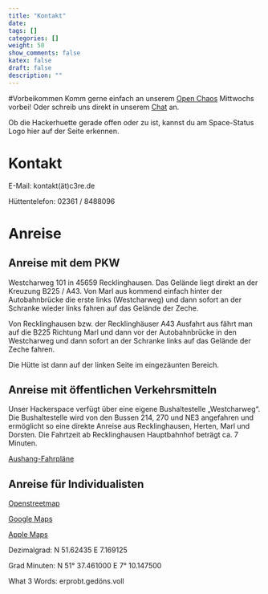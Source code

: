 ```yaml
---
title: "Kontakt"
date:
tags: []
categories: []
weight: 50
show_comments: false
katex: false
draft: false
description: ""
---
```


#Vorbeikommen
Komm gerne einfach an unserem [Open Chaos](https://cloud.c3re.de/apps/calendar/p/RLKKkdjNYgXH8yEz/dayGridMonth/now) Mittwochs vorbei! Oder schreib uns direkt in unserem [Chat](https://matrix.to/#/#hackerhuette:matrix.c3re.de) an.

Ob die Hackerhuette gerade offen oder zu ist, kannst du am Space-Status Logo hier auf der Seite erkennen.

# Kontakt

E-Mail: kontakt(ät)c3re.de

Hüttentelefon: 02361 / 8488096

# Anreise

## Anreise mit dem PKW

Westcharweg 101 in 45659 Recklinghausen. Das Gelände liegt direkt an der Kreuzung B225 / A43.
Von Marl aus kommend einfach hinter der Autobahnbrücke die erste links (Westcharweg) und dann sofort an der Schranke wieder links fahren auf das Gelände der Zeche.

Von Recklinghausen bzw. der Recklinghäuser A43 Ausfahrt aus fährt man auf die B225 Richtung Marl und dann vor der Autobahnbrücke in den Westcharweg und dann sofort an der Schranke links auf das Gelände der Zeche fahren.

Die Hütte ist dann auf der linken Seite im eingezäunten Bereich.

## Anreise mit öffentlichen Verkehrsmitteln

Unser Hackerspace verfügt über eine eigene Bushaltestelle „Westcharweg“. Die Bushaltestelle wird von den Bussen 214, 270 und NE3 angefahren und ermöglicht so eine direkte Anreise aus Recklinghausen, Herten, Marl und Dorsten. Die Fahrtzeit ab Recklinghausen Hauptbahnhof beträgt ca. 7 Minuten.

[Aushang-Fahrpläne](http://efa.vrr.de/vrrstd/XSLT_TRIP_REQUEST2?language=de&commonMacro=true&itdLPxx_transpCompany=vrr&canChangeMOT=0&name_origin=20003581&type_origin=any&name_destination=streetID:1500000644::5562032:12:Westcharweg:Recklinghausen:Westcharweg::Westcharweg::ANY:DIVA_STREET:798656:5267077:MRCV:nrw&type_destination=any&trITMOTvalue100=10&lineRestriction=403&itdLPxx_sttD=true)

## Anreise für Individualisten

[Openstreetmap](https://www.openstreetmap.org/node/4115120510#map=17/51.62431/7.17115)

[Google Maps](https://maps.app.goo.gl/jopY5gYHLvLP8yA5A)

[Apple Maps](https://maps.apple.com/?address=Westcharweg%20103,%20Bockholt,%2045659%20Recklinghausen,%20Deutschland&auid=6929088596292009743&ll=51.624526,7.170036&lsp=9902&q=c3RE%20e.V.)

Dezimalgrad:	N 51.62435 E 7.169125

Grad Minuten:	N 51° 37.461000 E 7° 10.147500

What 3 Words:	erprobt.gedöns.voll
